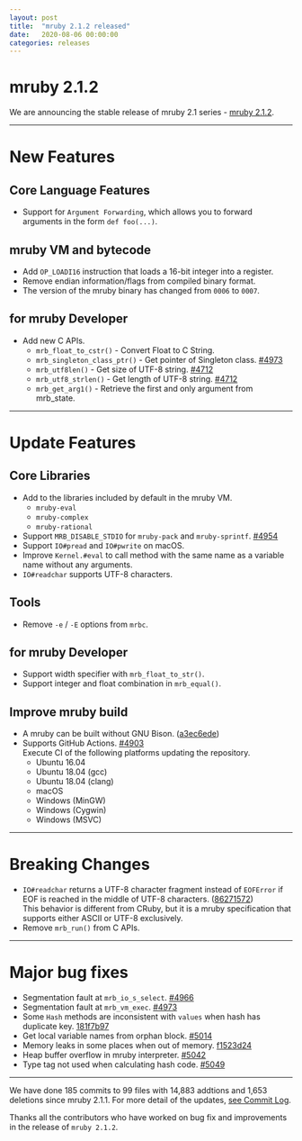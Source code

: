 ```yaml
---
layout: post
title:  "mruby 2.1.2 released"
date:   2020-08-06 00:00:00
categories: releases
---
```


# mruby 2.1.2

We are announcing the stable release of mruby 2.1 series - [mruby 2.1.2](https://github.com/mruby/mruby/releases/tag/2.1.2).

---

# New Features

## Core Language Features

- Support for `Argument Forwarding`, which allows you to forward arguments in the form `def foo(...)`.

## mruby VM and bytecode

- Add `OP_LOADI16` instruction that loads a 16-bit integer into a register.
- Remove endian information/flags from compiled binary format.
- The version of the mruby binary has changed from `0006` to `0007`.

## for mruby Developer

- Add new C APIs.
  - `mrb_float_to_cstr()` - Convert Float to C String.
  - `mrb_singleton_class_ptr()` - Get pointer of Singleton class. [#4973](https://github.com/mruby/mruby/pull/4973)
  - `mrb_utf8len()` - Get size of UTF-8 string. [#4712](https://github.com/mruby/mruby/pull/4712)
  - `mrb_utf8_strlen()` - Get length of UTF-8 string. [#4712](https://github.com/mruby/mruby/pull/4712)
  - `mrb_get_arg1()` - Retrieve the first and only argument from mrb_state.

---

# Update Features

## Core Libraries

- Add to the libraries included by default in the mruby VM.
  - `mruby-eval`
  - `mruby-complex`
  - `mruby-rational`
- Support `MRB_DISABLE_STDIO` for `mruby-pack` and `mruby-sprintf`. [#4954](https://github.com/mruby/mruby/pull/4954)
- Support `IO#pread` and `IO#pwrite` on macOS.
- Improve `Kernel.#eval` to call method with the same name as a variable name without any arguments.
- `IO#readchar` supports UTF-8 characters.

## Tools

- Remove `-e` / `-E` options from `mrbc`.

## for mruby Developer

- Support width specifier with `mrb_float_to_str()`.
- Support integer and float combination in `mrb_equal()`.

## Improve mruby build

- A mruby can be built without GNU Bison. ([a3ec6ede](https://github.com/mruby/mruby/commit/a3ec6ede))
- Supports GitHub Actions. [#4903](https://github.com/mruby/mruby/pull/4903)  
  Execute CI of the following platforms updating the repository.
  - Ubuntu 16.04
  - Ubuntu 18.04 (gcc)
  - Ubuntu 18.04 (clang)
  - macOS
  - Windows (MinGW)
  - Windows (Cygwin)
  - Windows (MSVC)

---

# Breaking Changes

- `IO#readchar` returns a UTF-8 character fragment instead of `EOFError` if EOF is reached in the middle of UTF-8 characters. ([86271572]((https://github.com/mruby/mruby/commit/86271572)))  
  This behavior is different from CRuby, but it is a mruby specification that supports either ASCII or UTF-8 exclusively.
- Remove `mrb_run()` from C APIs.

---

# Major bug fixes

- Segmentation fault at `mrb_io_s_select`. [#4966](https://github.com/mruby/mruby/issues/4966)
- Segmentation fault at `mrb_vm_exec`. [#4973](https://github.com/mruby/mruby/issues/4973)
- Some `Hash` methods are inconsistent with `values` when hash has duplicate key. [181f7b97](https://github.com/mruby/mruby/commit/181f7b97)
- Get local variable names from orphan block. [#5014](https://github.com/mruby/mruby/issues/5014)
- Memory leaks in some places when out of memory. [f1523d24](https://github.com/mruby/mruby/commit/f1523d24)
- Heap buffer overflow in mruby interpreter. [#5042](https://github.com/mruby/mruby/issues/5042)
- Type tag not used when calculating hash code. [#5049](https://github.com/mruby/mruby/issues/5049)

---

We have done 185 commits to 99 files with 14,883 addtions and 1,653 deletions since mruby 2.1.1. For more detail of the updates, [see Commit Log](https://github.com/mruby/mruby/compare/2.1.1...2.1.2).

Thanks all the contributors who have worked on bug fix and improvements in the release of `mruby 2.1.2`.

